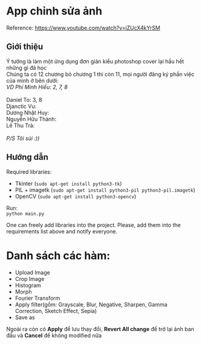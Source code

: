 # App chỉnh sửa ảnh

Reference: https://www.youtube.com/watch?v=iZUcX4kYrSM

## Giới thiệu
Ý tưởng là làm một ứng dụng đơn giản kiểu photoshop cover lại hầu hết những gì đã học <br>
Chúng ta có 12 chương bỏ chương 1 thì còn 11, mọi người đăng ký phần việc của mình ở bên dưới:<br>
*VD Phí Minh Hiếu: 2, 7, 8* <br><br>
Daniel To:  3, 8<br>
Djanctic Vu:  <br>
Dương Nhật Huy:  <br>
Nguyễn Hữu Thành:  <br>
Lê Thu Trà:  <br><br>
*P/S Tôi sủi :))*

## Hướng dẫn

Required libraries:

- Tkinter (`sudo apt-get install python3-tk`)
- PIL + imagetk (`sudo apt-get install python3-pil python3-pil.imagetk`)
- OpenCV (`sudo apt-get install python3-opencv`)

Run:<br>
`python main.py`

One can freely add libraries into the project. Please, add them into the requirements list above and notify everyone.

# Danh sách các hàm:
* Upload Image
* Crop Image
* Histogram
* Morph
* Fourier Transform
* Apply filter(gồm: Grayscale, Blur, Negative, Sharpen, Gamma Correction, Sketch Effect, Sepia)
* Save as

Ngoài ra còn có **Apply** để lưu thay đổi, **Revert All change** để trở lại ảnh ban đầu và **Cancel** để không modified nữa
    
